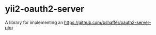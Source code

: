 yii2-oauth2-server
==================

A library for implementing an https://github.com/bshaffer/oauth2-server-php
